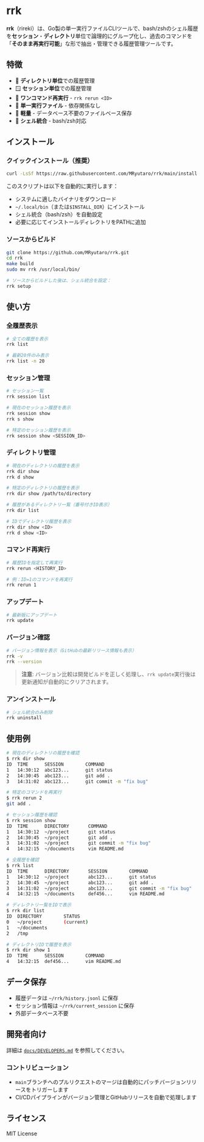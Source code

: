 # rrk

**rrk**（rireki）は、Go製の単一実行ファイルCLIツールで、bash/zshのシェル履歴を**セッション**・**ディレクトリ**単位で論理的にグループ化し、過去のコマンドを「**そのまま再実行可能**」な形で抽出・管理できる履歴管理ツールです。

## 特徴

- 📁 **ディレクトリ単位**での履歴管理
- 🪟 **セッション単位**での履歴管理  
- 🔄 **ワンコマンド再実行** - `rrk rerun <ID>`
- 🚀 **単一実行ファイル** - 依存関係なし
- 💾 **軽量** - データベース不要のファイルベース保存
- 🐚 **シェル統合** - bash/zsh対応

## インストール

### クイックインストール（推奨）

```bash
curl -LsSf https://raw.githubusercontent.com/MRyutaro/rrk/main/install.sh | sh
```

このスクリプトは以下を自動的に実行します：
- システムに適したバイナリをダウンロード
- `~/.local/bin`（または`$INSTALL_DIR`）にインストール
- シェル統合（bash/zsh）を自動設定
- 必要に応じてインストールディレクトリをPATHに追加

### ソースからビルド

```bash
git clone https://github.com/MRyutaro/rrk.git
cd rrk
make build
sudo mv rrk /usr/local/bin/

# ソースからビルドした後は、シェル統合を設定：
rrk setup
```

## 使い方

### 全履歴表示

```bash
# 全ての履歴を表示
rrk list

# 最新20件のみ表示
rrk list -n 20
```

### セッション管理

```bash
# セッション一覧
rrk session list

# 現在のセッション履歴を表示
rrk session show
rrk s show

# 特定のセッション履歴を表示
rrk session show <SESSION_ID>
```

### ディレクトリ管理

```bash
# 現在のディレクトリの履歴を表示
rrk dir show
rrk d show

# 特定のディレクトリの履歴を表示
rrk dir show /path/to/directory

# 履歴があるディレクトリ一覧（番号付きID表示）
rrk dir list

# IDでディレクトリ履歴を表示
rrk dir show <ID>
rrk d show <ID>
```

### コマンド再実行

```bash
# 履歴IDを指定して再実行
rrk rerun <HISTORY_ID>

# 例：ID=1のコマンドを再実行
rrk rerun 1
```

### アップデート

```bash
# 最新版にアップデート
rrk update
```

### バージョン確認

```bash
# バージョン情報を表示（GitHubの最新リリース情報も表示）
rrk -v
rrk --version
```

> **注意**: バージョン比較は開発ビルドを正しく処理し、`rrk update`実行後は更新通知が自動的にクリアされます。

### アンインストール

```bash
# シェル統合のみ削除
rrk uninstall
```

## 使用例

```bash
# 現在のディレクトリの履歴を確認
$ rrk dir show
ID  TIME      SESSION        COMMAND
1   14:30:12  abc123...      git status
2   14:30:45  abc123...      git add .
3   14:31:02  abc123...      git commit -m "fix bug"

# 特定のコマンドを再実行
$ rrk rerun 2
git add .

# セッション履歴を確認
$ rrk session show
ID  TIME      DIRECTORY       COMMAND
1   14:30:12  ~/project       git status
2   14:30:45  ~/project       git add .
3   14:31:02  ~/project       git commit -m "fix bug"
4   14:32:15  ~/documents     vim README.md

# 全履歴を確認
$ rrk list
ID  TIME      DIRECTORY       SESSION        COMMAND
1   14:30:12  ~/project       abc123...      git status
2   14:30:45  ~/project       abc123...      git add .
3   14:31:02  ~/project       abc123...      git commit -m "fix bug"
4   14:32:15  ~/documents     def456...      vim README.md

# ディレクトリ一覧をIDで表示
$ rrk dir list
ID  DIRECTORY        STATUS
0   ~/project        (current)
1   ~/documents
2   /tmp

# ディレクトリIDで履歴を表示
$ rrk dir show 1
ID  TIME      SESSION        COMMAND
4   14:32:15  def456...      vim README.md
```

## データ保存

- 履歴データは `~/rrk/history.jsonl` に保存
- セッション情報は `~/rrk/current_session` に保存
- 外部データベース不要

## 開発者向け

詳細は [`docs/DEVELOPERS.md`](./docs/DEVELOPERS.md) を参照してください。

### コントリビューション

- `main`ブランチへのプルリクエストのマージは自動的にパッチバージョンリリースをトリガーします
- CI/CDパイプラインがバージョン管理とGitHubリリースを自動で処理します

## ライセンス

MIT License